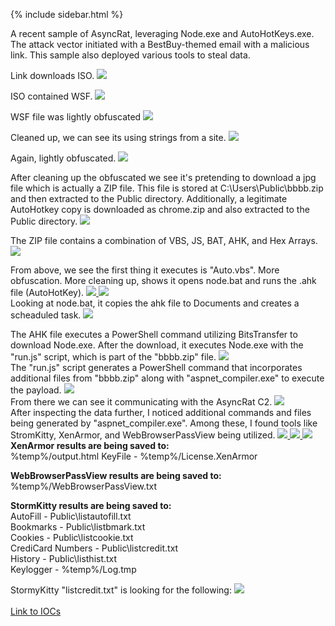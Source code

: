 {% include sidebar.html %}

A recent sample of AsyncRat, leveraging Node.exe and AutoHotKeys.exe. The attack vector initiated with a BestBuy-themed email with a malicious link. This sample also deployed various tools to steal data.


Link downloads ISO.
<a href="Screenshots/AsyncRat1.png"> 
<img src="Screenshots/AsyncRat1.png">
</a>

ISO contained WSF.
<a href="Screenshots/AsyncRat2.png"> 
<img src="Screenshots/AsyncRat2.png">
</a>

WSF file was lightly obfuscated
<a href="Screenshots/AsyncRat3.png"> 
<img src="Screenshots/AsyncRat3.png">
</a>

Cleaned up, we can see its using strings from a site.
<a href="Screenshots/AsyncRat4.png"> 
<img src="Screenshots/AsyncRat4.png">
</a>

Again, lightly obfuscated.
<a href="Screenshots/AsyncRat5.png"> 
<img src="Screenshots/AsyncRat5.png">
</a>

After cleaning up the obfuscated we see it's pretending to download a jpg file which is actually a ZIP file. This file is stored at C:\Users\Public\bbbb.zip and then extracted to the Public directory. Additionally, a legitimate AutoHotkey copy is downloaded as chrome.zip and also extracted to the Public directory.
<a href="Screenshots/AsyncRat6.png"> 
<img src="Screenshots/AsyncRat6.png">
</a>

The ZIP file contains a combination of VBS, JS, BAT, AHK, and Hex Arrays.
<a href="Screenshots/AsyncRat7.png"> 
<img src="Screenshots/AsyncRat7.png">
</a>

From above, we see the first thing it executes is "Auto.vbs". More obfuscation. More cleaning up, shows it opens node.bat and runs the .ahk file (AutoHotKey).
<a href="Screenshots/AsyncRat8.png"> 
<img src="Screenshots/AsyncRat8.png">
</a>
<a href="Screenshots/AsyncRat9.png"> 
<img src="Screenshots/AsyncRat9.png">
</a>
<br>
Looking at node.bat, it copies the ahk file to Documents and creates a scheaduled task.
<a href="Screenshots/AsyncRat10.png"> 
<img src="Screenshots/AsyncRat10.png">
</a>

The AHK file executes a PowerShell command utilizing BitsTransfer to download Node.exe. After the download, it executes Node.exe with the "run.js" script, which is part of the "bbbb.zip" file.
<a href="Screenshots/AsyncRat11.png"> 
<img src="Screenshots/AsyncRat11.png">
</a>
<br>
The "run.js" script generates a PowerShell command that incorporates additional files from "bbbb.zip" along with "aspnet_compiler.exe" to execute the payload.
<a href="Screenshots/AsyncRat12.png"> 
<img src="Screenshots/AsyncRat12.png">
</a>
<br>
From there we can see it communicating with the AsyncRat C2.
<a href="Screenshots/AsyncRat17.png"> 
<img src="Screenshots/AsyncRat17.png">
</a>
<br>
After inspecting the data further, I noticed additional commands and files being generated by "aspnet_compiler.exe". Among these, I found tools like StromKitty, XenArmor, and WebBrowserPassView being utilized.
<a href="Screenshots/AsyncRat13.png"> 
<img src="Screenshots/AsyncRat13.png">
</a>
<a href="Screenshots/AsyncRat14.png"> 
<img src="Screenshots/AsyncRat14.png">
</a>
<a href="Screenshots/AsyncRat18.png"> 
<img src="Screenshots/AsyncRat18.png">
</a>
<br>
<b>XenArmor results are being saved to:</b>
<br>
%temp%/output.html
KeyFile - %temp%/License.XenArmor

<b>WebBrowserPassView results are being saved to:</b>
<br>%temp%/WebBrowserPassView.txt


<b>StormKitty results are being saved to:</b>
<br>AutoFill - Public\listautofill.txt
<br>Bookmarks - Public\listbmark.txt
<br>Cookies - Public\listcookie.txt
<br>CrediCard Numbers - Public\listcredit.txt
<br>History - Public\listhist.txt 
<br>Keylogger - %temp%/Log.tmp


StormyKitty "listcredit.txt" is looking for the following: 
<a href="Screenshots/AsyncRat16.png"> 
<img src="Screenshots/AsyncRat16.png">
</a>
<br>
<br>
<a href="https://github.com/mcsx03/mcsx03.github.io/blob/main/IOCs/2024_06_05_AsyncRat">Link to IOCs</a>
<br>